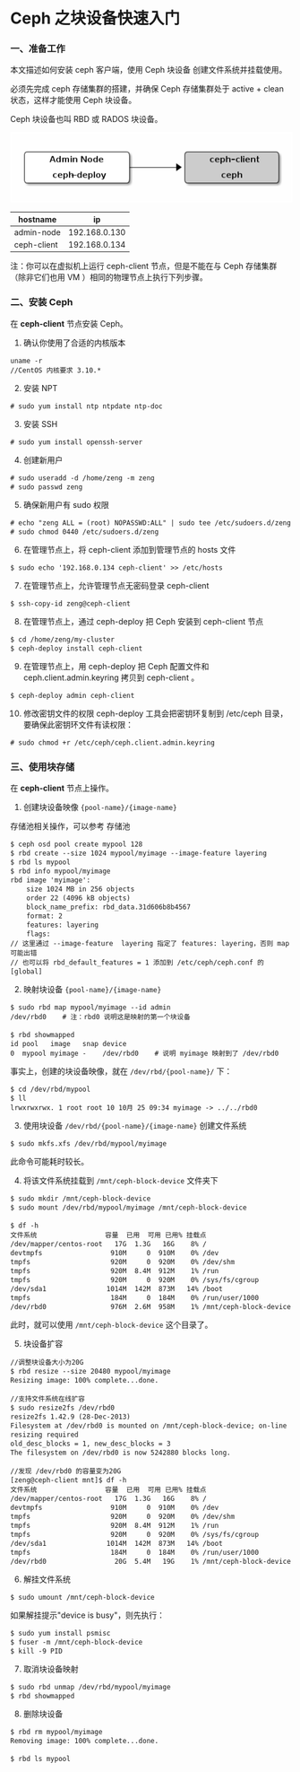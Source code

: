 # Ceph 之块设备快速入门

### 一、准备工作

本文描述如何安装 ceph 客户端，使用 Ceph 块设备 创建文件系统并挂载使用。

必须先完成 ceph 存储集群的搭建，并确保 Ceph 存储集群处于 active + clean 状态，这样才能使用 Ceph 块设备。

Ceph 块设备也叫 RBD 或 RADOS 块设备。

![img](assets/ditaa-b589d75957ebeea41fbc4c3af8afcf527d0ed169.png)

| hostname    | ip            |
| ----------- | ------------- |
| admin-node  | 192.168.0.130 |
| ceph-client | 192.168.0.134 |

注：你可以在虚拟机上运行 ceph-client 节点，但是不能在与 Ceph 存储集群（除非它们也用 VM ）相同的物理节点上执行下列步骤。

### 二、安装 Ceph

在 **ceph-client** 节点安装 Ceph。

1) 确认你使用了合适的内核版本

```
uname -r
//CentOS 内核要求 3.10.*
```

2) 安装 NPT

```
# sudo yum install ntp ntpdate ntp-doc
```

3) 安装 SSH

```
# sudo yum install openssh-server
```

4) 创建新用户

```
# sudo useradd -d /home/zeng -m zeng
# sudo passwd zeng
```

5) 确保新用户有 sudo 权限

```
# echo "zeng ALL = (root) NOPASSWD:ALL" | sudo tee /etc/sudoers.d/zeng
# sudo chmod 0440 /etc/sudoers.d/zeng
```

6) 在管理节点上，将 ceph-client 添加到管理节点的 hosts 文件

```
$ sudo echo '192.168.0.134 ceph-client' >> /etc/hosts
```

7) 在管理节点上，允许管理节点无密码登录 ceph-client

```
$ ssh-copy-id zeng@ceph-client
```

8) 在管理节点上，通过 ceph-deploy 把 Ceph 安装到 ceph-client 节点

```
$ cd /home/zeng/my-cluster
$ ceph-deploy install ceph-client
```

9) 在管理节点上，用 ceph-deploy 把 Ceph 配置文件和 ceph.client.admin.keyring 拷贝到 ceph-client 。

```
$ ceph-deploy admin ceph-client
```

10) 修改密钥文件的权限
ceph-deploy 工具会把密钥环复制到 /etc/ceph 目录，要确保此密钥环文件有读权限：

```
# sudo chmod +r /etc/ceph/ceph.client.admin.keyring 
```

### 三、使用块存储

在 **ceph-client** 节点上操作。

1) 创建块设备映像 `{pool-name}/{image-name}`

存储池相关操作，可以参考 存储池

```
$ ceph osd pool create mypool 128
$ rbd create --size 1024 mypool/myimage --image-feature layering
$ rbd ls mypool
$ rbd info mypool/myimage
rbd image 'myimage':
    size 1024 MB in 256 objects
    order 22 (4096 kB objects)
    block_name_prefix: rbd_data.31d606b8b4567
    format: 2
    features: layering
    flags:
// 这里通过 --image-feature  layering 指定了 features: layering，否则 map 可能出错
// 也可以将 rbd_default_features = 1 添加到 /etc/ceph/ceph.conf 的 [global]
```

2) 映射块设备 `{pool-name}/{image-name}`

```
$ sudo rbd map mypool/myimage --id admin
/dev/rbd0    # 注：rbd0 说明这是映射的第一个块设备

$ rbd showmapped
id pool   image   snap device    
0  mypool myimage -    /dev/rbd0    # 说明 myimage 映射到了 /dev/rbd0
```

事实上，创建的块设备映像，就在 `/dev/rbd/{pool-name}/` 下：

```
$ cd /dev/rbd/mypool
$ ll
lrwxrwxrwx. 1 root root 10 10月 25 09:34 myimage -> ../../rbd0
```

3) 使用块设备 `/dev/rbd/{pool-name}/{image-name}` 创建文件系统

```
$ sudo mkfs.xfs /dev/rbd/mypool/myimage
```

此命令可能耗时较长。

4) 将该文件系统挂载到 `/mnt/ceph-block-device` 文件夹下

```
$ sudo mkdir /mnt/ceph-block-device
$ sudo mount /dev/rbd/mypool/myimage /mnt/ceph-block-device

$ df -h
文件系统                 容量  已用  可用 已用% 挂载点
/dev/mapper/centos-root   17G  1.3G   16G    8% /
devtmpfs                 910M     0  910M    0% /dev
tmpfs                    920M     0  920M    0% /dev/shm
tmpfs                    920M  8.4M  912M    1% /run
tmpfs                    920M     0  920M    0% /sys/fs/cgroup
/dev/sda1               1014M  142M  873M   14% /boot
tmpfs                    184M     0  184M    0% /run/user/1000
/dev/rbd0                976M  2.6M  958M    1% /mnt/ceph-block-device
```

此时，就可以使用 `/mnt/ceph-block-device` 这个目录了。

5) 块设备扩容

```
//调整块设备大小为20G
$ rbd resize --size 20480 mypool/myimage
Resizing image: 100% complete...done.

//支持文件系统在线扩容
$ sudo resize2fs /dev/rbd0
resize2fs 1.42.9 (28-Dec-2013)
Filesystem at /dev/rbd0 is mounted on /mnt/ceph-block-device; on-line resizing required
old_desc_blocks = 1, new_desc_blocks = 3
The filesystem on /dev/rbd0 is now 5242880 blocks long.

//发现 /dev/rbd0 的容量变为20G
[zeng@ceph-client mnt]$ df -h
文件系统                 容量  已用  可用 已用% 挂载点
/dev/mapper/centos-root   17G  1.3G   16G    8% /
devtmpfs                 910M     0  910M    0% /dev
tmpfs                    920M     0  920M    0% /dev/shm
tmpfs                    920M  8.4M  912M    1% /run
tmpfs                    920M     0  920M    0% /sys/fs/cgroup
/dev/sda1               1014M  142M  873M   14% /boot
tmpfs                    184M     0  184M    0% /run/user/1000
/dev/rbd0                 20G  5.4M   19G    1% /mnt/ceph-block-device
```

6) 解挂文件系统

```
$ sudo umount /mnt/ceph-block-device
```

如果解挂提示"device is busy"，则先执行：

```
$ sudo yum install psmisc
$ fuser -m /mnt/ceph-block-device
$ kill -9 PID
```

7) 取消块设备映射

```
$ sudo rbd unmap /dev/rbd/mypool/myimage
$ rbd showmapped
```

8) 删除块设备

```
$ rbd rm mypool/myimage
Removing image: 100% complete...done.

$ rbd ls mypool
```